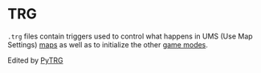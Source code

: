 # TRG
`.trg` files contain triggers used to control what happens in UMS (Use Map Settings) [maps](/Help/Files/Maps.md) as well as to initialize the other [game modes](/Help/Files/GOT.md).

Edited by [PyTRG](/Help/Programs/PyTRG.md)
